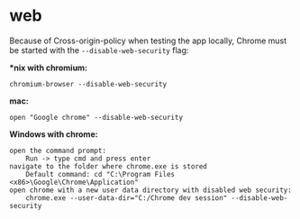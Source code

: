 web
===

Because of Cross-origin-policy when testing the app locally, Chrome must be started with the `--disable-web-security` flag:

**\*nix with chromium:**

    chromium-browser --disable-web-security

**mac:**

    open "Google chrome" --disable-web-security

**Windows with chrome:**

    open the command prompt:
        Run -> type cmd and press enter
    navigate to the folder where chrome.exe is stored
        Default command: cd "C:\Program Files <x86>\Google\Chrome\Application"
    open chrome with a new user data directory with disabled web security:
        chrome.exe --user-data-dir="C:/Chrome dev session" --disable-web-security
	